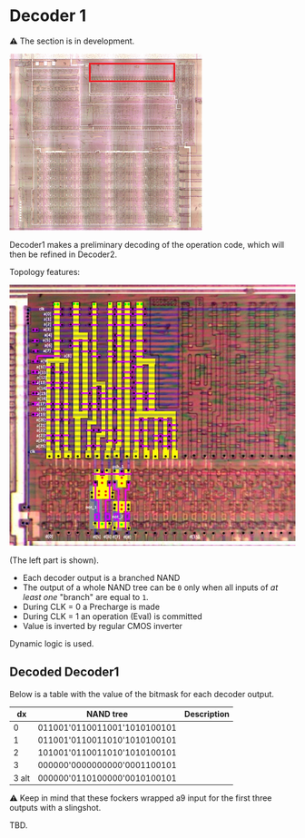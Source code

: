 # Decoder 1

:warning: The section is in development.

![locator_decoder1](/imgstore/locator_decoder1.png)

Decoder1 makes a preliminary decoding of the operation code, which will then be refined in Decoder2.

Topology features:

![decoder1_topo](/imgstore/decoder1_topo.png)

(The left part is shown).

- Each decoder output is a branched NAND
- The output of a whole NAND tree can be `0` only when all inputs of _at least one_ "branch" are equal to `1`.
- During CLK = 0 a Precharge is made
- During CLK = 1 an operation (Eval) is committed
- Value is inverted by regular CMOS inverter

Dynamic logic is used.

## Decoded Decoder1

Below is a table with the value of the bitmask for each decoder output.

|dx|NAND tree|Description
|---|---|---|
|0|011001'0110011001'1010100101| |
|1|011001'0110011010'1010100101| |
|2|101001'0110011010'1010100101| |
|3|000000'0000000000'0001100101| |
|3 alt|000000'0110100000'0010100101| |

:warning: Keep in mind that these fockers wrapped a9 input for the first three outputs with a slingshot.

TBD.
